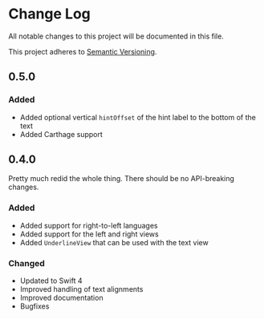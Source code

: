 # Change Log
All notable changes to this project will be documented in this file.

This project adheres to [Semantic Versioning](http://semver.org/).

## 0.5.0

### Added
- Added optional vertical `hintOffset` of the hint label to the bottom of the text
- Added Carthage support

## 0.4.0

Pretty much redid the whole thing. There should be no API-breaking changes.

### Added
- Added support for right-to-left languages
- Added support for the left and right views
- Added `UnderlineView` that can be used with the text view

### Changed
- Updated to Swift 4
- Improved handling of text alignments
- Improved documentation
- Bugfixes